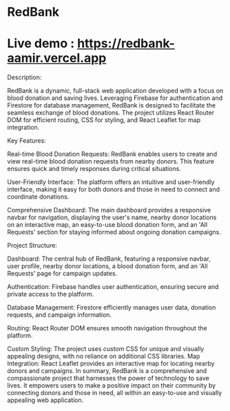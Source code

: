 
# RedBank

# Live demo : https://redbank-aamir.vercel.app

 Description:

RedBank is a dynamic, full-stack web application developed with a focus on blood donation and saving lives. Leveraging Firebase for authentication and Firestore for database management, RedBank is designed to facilitate the seamless exchange of blood donations. The project utilizes React Router DOM for efficient routing, CSS for styling, and React Leaflet for map integration.


Key Features:

Real-time Blood Donation Requests: RedBank enables users to create and view real-time blood donation requests from nearby donors. This feature ensures quick and timely responses during critical situations.

User-Friendly Interface: The platform offers an intuitive and user-friendly interface, making it easy for both donors and those in need to connect and coordinate donations.

Comprehensive Dashboard: The main dashboard provides a responsive navbar for navigation, displaying the user's name, nearby donor locations on an interactive map, an easy-to-use blood donation form, and an 'All Requests' section for staying informed about ongoing donation campaigns.


Project Structure:

Dashboard: The central hub of RedBank, featuring a responsive navbar, user profile, nearby donor locations, a blood donation form, and an 'All Requests' page for campaign updates.

Authentication: Firebase handles user authentication, ensuring secure and private access to the platform.

Database Management: Firestore efficiently manages user data, donation requests, and campaign information.

Routing: React Router DOM ensures smooth navigation throughout the platform.

Custom Styling: The project uses custom CSS for unique and visually appealing designs, with no reliance on additional CSS libraries.
Map Integration: React Leaflet provides an interactive map for locating nearby donors and campaigns.
In summary, RedBank is a comprehensive and compassionate project that harnesses the power of technology to save lives. It empowers users to make a positive impact on their community by connecting donors and those in need, all within an easy-to-use and visually appealing web application.

